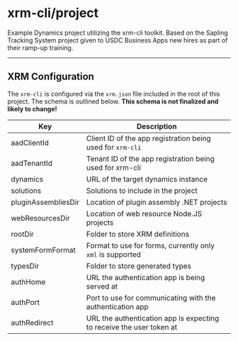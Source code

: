 # xrm-cli/project

Example Dynamics project utilizing the xrm-cli toolkit. Based on the Sapling Tracking System project given to USDC Business Apps new hires as part of their ramp-up training.

---

## XRM Configuration

The `xrm-cli` is configured via the `xrm.json` file included in the root of this project. The schema is outlined below. **This schema is not finalized and likely to change!**

| Key                 | Description                                                          |
|---------------------|----------------------------------------------------------------------|
| aadClientId         | Client ID of the app registration being used for `xrm-cli`           |
| aadTenantId         | Tenant ID of the app registration being used for xrm-cli             |
| dynamics            | URL of the target dynamics instance                                  |
| solutions           | Solutions to include in the project                                  |
| pluginAssembliesDir | Location of plugin assembly .NET projects                            |
| webResourcesDir     | Location of web resource Node.JS projects                            |
| rootDir             | Folder to store XRM definitions                                      |
| systemFormFormat    | Format to use for forms, currently only `xml` is supported           |
| typesDir            | Folder to store generated types                                      |
| authHome            | URL the authentication app is being served at                        |
| authPort            | Port to use for communicating with the authentication app            |
| authRedirect        | URL the authentication app is expecting to receive the user token at |
